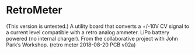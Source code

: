 # RetroMeter
(This version is untested.) A utility board that converts a +/-10V CV signal to a current level compatible with a retro analog ammeter. LiPo battery powered (no internal charger). From the collaborative project with John Park’s Workshop. (retro meter 2018-08-20 PCB v02a)
